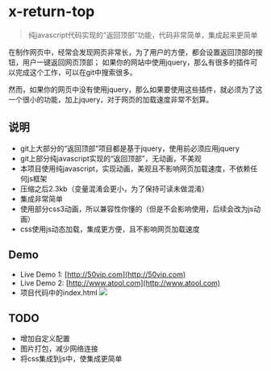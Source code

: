 
x-return-top
===============

> 纯javascript代码实现的“返回顶部”功能，代码非常简单，集成起来更简单

在制作网页中，经常会发现网页非常长，为了用户的方便，都会设置返回顶部的按钮，用户一键返回网页顶部；
如果你的网站中使用jquery，那么有很多的插件可以完成这个工作，可以在git中搜索很多。

然而，如果你的网页中没有使用jquery，那么如果要使用这些插件，就必须为了这一个很小的功能，加上jquery，对于网页的加载速度非常不划算。

## 说明 ##

- git上大部分的“返回顶部”项目都是基于jquery，使用前必须应用jquery
- git上部分纯javascript实现的“返回顶部”，无动画，不美观
- 本项目使用纯javascript，实现动画，美观且不影响网页加载速度，不依赖任何js框架
- 压缩之后2.3kb（变量混淆会更小，为了保持可读未做混淆）
- 集成非常简单
- 使用部分css3动画，所以兼容性你懂的（但是不会影响使用，后续会改为js动画）
- css使用js动态加载，集成更方便，且不影响网页加载速度

## Demo ##

 - Live Demo 1: [http://50vip.com](http://50vip.com)
 - Live Demo 2: [http://www.atool.com](http://www.atool.com)
 - 项目代码中的index.html
![](https://raw.githubusercontent.com/hustcc/x-return-top.js/master/screenshot/shot.gif)

## TODO ##

- 增加自定义配置
- 图片打包，减少网络连接
- 将css集成到js中，使集成更简单


